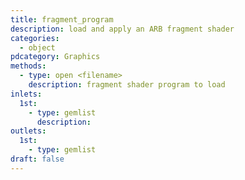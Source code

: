 ```yaml
---
title: fragment_program
description: load and apply an ARB fragment shader
categories:
  - object
pdcategory: Graphics
methods:
  - type: open <filename>
    description: fragment shader program to load
inlets:
  1st:
    - type: gemlist
      description:
outlets:
  1st:
    - type: gemlist
draft: false
---
```


